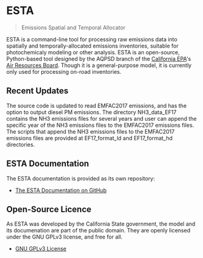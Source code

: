 # ESTA
> Emissions Spatial and Temporal Allocator

ESTA is a command-line tool for processing raw emissions data into spatially and temporally-allocated emissions inventories, suitable for photochemicaly modeling or other analysis. ESTA is an open-source, Python-based tool designed by the AQPSD branch of the [California EPA][CalEPA]'s [Air Resources Board][ARB].  Though it is a general-purpose model, it is currently only used for processing on-road inventories.


## Recent Updates

The source code is updated to read EMFAC2017 emissions, and has the option to output diesel PM emissions.
The directory NH3_data_EF17 contains the NH3 emissions files for several years and user can append the specific year of the NH3 emissions files to the EMFAC2017 emissions files.  The scripts that append the NH3 emissions files to the EMFAC2017 emissions files are provided at EF17_format_ld and EF17_format_hd directories.


## ESTA Documentation

The ESTA documentation is provided as its own repository:

* [The ESTA Documentation on GitHub](https://github.com/mmb-carb/ESTA_Documentation)


## Open-Source Licence

As ESTA was developed by the California State government, the model and its documenation are part of the public domain. They are openly licensed under the GNU GPLv3 license, and free for all.

* [GNU GPLv3 License](LICENSE)


[ARB]: http://www.arb.ca.gov/homepage.htm
[CalEPA]: http://www.calepa.ca.gov/

